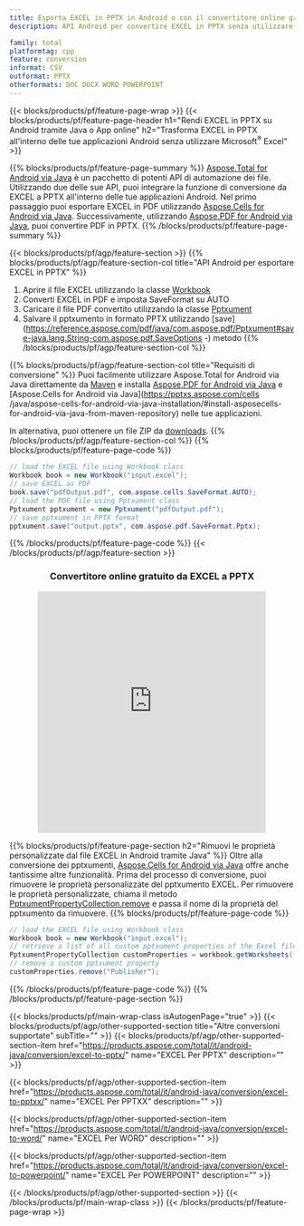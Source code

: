 ```yaml
---
title: Esporta EXCEL in PPTX in Android o con il convertitore online gratuito
description: API Android per convertire EXCEL in PPTX senza utilizzare Microsoft Word o in linea. Prova rapidamente il convertitore online gratuito da EXCEL a DOC prima di integrare il codice.

family: total
platformtag: cpp
feature: conversion
informat: CSV
outformat: PPTX
otherformats: DOC DOCX WORD POWERPOINT
---
```

{{< blocks/products/pf/feature-page-wrap >}}
{{< blocks/products/pf/feature-page-header h1="Rendi EXCEL in PPTX su Android tramite Java o App online" h2="Trasforma EXCEL in PPTX all'interno delle tue applicazioni Android senza utilizzare Microsoft<sup>&reg;</sup> Excel" >}}

{{% blocks/products/pf/feature-page-summary %}}
[Aspose.Total for Android via Java](https://products.aspose.com/total/android-java/) è un pacchetto di potenti API di automazione dei file. Utilizzando due delle sue API, puoi integrare la funzione di conversione da EXCEL a PPTX all'interno delle tue applicazioni Android. Nel primo passaggio puoi esportare EXCEL in PDF utilizzando [Aspose.Cells for Android via Java](https://products.aspose.com/cells/android-java/). Successivamente, utilizzando [Aspose.PDF for Android via Java](https://products.aspose.com/pdf/android-java/), puoi convertire PDF in PPTX. 
{{% /blocks/products/pf/feature-page-summary  %}}

{{< blocks/products/pf/agp/feature-section >}}
{{% blocks/products/pf/agp/feature-section-col title="API Android per esportare EXCEL in PPTX" %}}
1. Aprire il file EXCEL utilizzando la classe [Workbook](https://reference.aspose.com/cells/java/com.aspose.cells/Workbook)
2. Converti EXCEL in PDF e imposta SaveFormat su AUTO
3. Caricare il file PDF convertito utilizzando la classe [Pptxument](https://reference.aspose.com/pdf/java/com.aspose.pdf/Pptxument)
4. Salvare il pptxumento in formato PPTX utilizzando [save](https://reference.aspose.com/pdf/java/com.aspose.pdf/Pptxument#save-java.lang.String-com.aspose.pdf.SaveOptions -) metodo
{{% /blocks/products/pf/agp/feature-section-col %}}

{{% blocks/products/pf/agp/feature-section-col title="Requisiti di conversione" %}}
Puoi facilmente utilizzare Aspose.Total for Android via Java direttamente da [Maven](https://releases.aspose.com/total/java/) e installa [Aspose.PDF for Android via Java](https://pptxs.aspose.com/pdf/androidjava/installation/) e [Aspose.Cells for Android via Java](https://pptxs.aspose.com/cells /java/aspose-cells-for-android-via-java-installation/#install-asposecells-for-android-via-java-from-maven-repository) nelle tue applicazioni.

In alternativa, puoi ottenere un file ZIP da [downloads](https://releases.aspose.com/total/androidjava).
{{% /blocks/products/pf/agp/feature-section-col %}}
{{% blocks/products/pf/feature-page-code %}}

```java
// load the EXCEL file using Workbook class
Workbook book = new Workbook("input.excel");
// save EXCEL as PDF
book.save("pdfOutput.pdf", com.aspose.cells.SaveFormat.AUTO);
// load the PDF file using Pptxument class
Pptxument pptxument = new Pptxument("pdfOutput.pdf");
// save pptxument in PPTX format
pptxument.save("output.pptx", com.aspose.pdf.SaveFormat.Pptx);    
```


{{% /blocks/products/pf/feature-page-code %}}
{{< /blocks/products/pf/agp/feature-section >}}
<div class="container-fluid agp-content bg-white aboutfile box-1 vh100 section nopbtm">
<div class=container>
<div class=row>
<div class="demobox tc col-md-12 padding-0" align="center">

<h3>Convertitore online gratuito da EXCEL a PPTX</h3>

<iframe style="border: none; height: 426px;" scrolling="no" src="https://total-conversion-app-65z5r2lp.qa.k8s.dynabic.com/?to=pptx&from=xlsx" id="child-iframe" width="80%"></iframe>

</div></div>
</div></div>

{{% blocks/products/pf/feature-page-section  h2="Rimuovi le proprietà personalizzate dal file EXCEL in Android tramite Java" %}}
Oltre alla conversione dei pptxumenti, [Aspose.Cells for Android via Java](https://products.aspose.com/cells/android-java/) offre anche tantissime altre funzionalità. Prima del processo di conversione, puoi rimuovere le proprietà personalizzate del pptxumento EXCEL. Per rimuovere le proprietà personalizzate, chiama il metodo [PptxumentPropertyCollection.remove](https://reference.aspose.com/cells/java/com.aspose.cells/pptxumentpropertycollection#remove(java.lang.String)) e passa il nome di la proprietà del pptxumento da rimuovere.
{{% blocks/products/pf/feature-page-code %}}

```java
// load the EXCEL file using Workbook class
Workbook book = new Workbook("input.excel");
// retrieve a list of all custom pptxument properties of the Excel file
PptxumentPropertyCollection customProperties = workbook.getWorksheets().getCustomPptxumentProperties();
// remove a custom pptxument property
customProperties.remove("Publisher"); 
```

{{% /blocks/products/pf/feature-page-code  %}}
{{% /blocks/products/pf/feature-page-section %}}

{{< blocks/products/pf/main-wrap-class isAutogenPage="true" >}}
{{< blocks/products/pf/agp/other-supported-section title="Altre conversioni supportate" subTitle="" >}}
{{< blocks/products/pf/agp/other-supported-section-item href="https://products.aspose.com/total/it/android-java/conversion/excel-to-pptx/" name="EXCEL Per PPTX" description="" >}}

{{< blocks/products/pf/agp/other-supported-section-item href="https://products.aspose.com/total/it/android-java/conversion/excel-to-pptxx/" name="EXCEL Per PPTXX" description="" >}}

{{< blocks/products/pf/agp/other-supported-section-item href="https://products.aspose.com/total/it/android-java/conversion/excel-to-word/" name="EXCEL Per WORD" description="" >}}

{{< blocks/products/pf/agp/other-supported-section-item href="https://products.aspose.com/total/it/android-java/conversion/excel-to-powerpoint/" name="EXCEL Per POWERPOINT" description="" >}}


{{< /blocks/products/pf/agp/other-supported-section >}}
{{< /blocks/products/pf/main-wrap-class >}}
{{< /blocks/products/pf/feature-page-wrap >}}